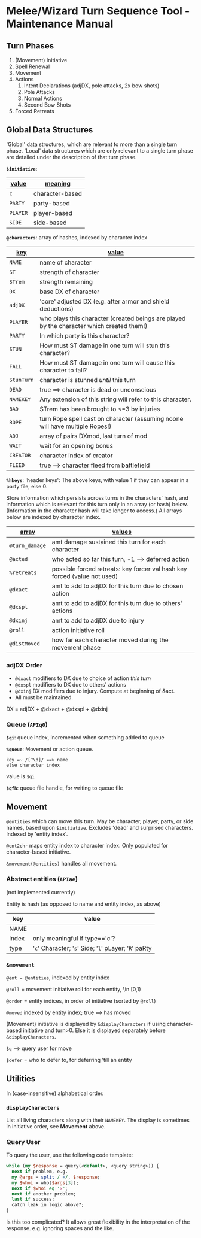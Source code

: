 # Melee/Wizard Turn Sequence Tool - Maintenance Manual

<!-- <u>Turn phases</u>: -->
## Turn Phases

1. (Movement) Initiative
1. Spell Renewal
3. Movement
4. Actions
   1. Intent Declarations (adjDX, pole attacks, 2x bow shots)
   2. Pole Attacks
   3. Normal Actions
   4. Second Bow Shots
5. Forced Retreats

## Global Data Structures

'Global' data structures, which are relevant to more than a single turn
phase.  'Local' data structures which are only relevant to a single turn
phase are detailed under the description of that turn phase.

**`$initiative`**:

<u>value</u> | <u>meaning</u>
----- | -------
`c` | character-based
`PARTY` | party-based
`PLAYER` | player-based
`SIDE` | side-based

**`@characters`**: array of hashes, indexed by character index

<u>key</u> | <u>value</u>
----------- | -------------
`NAME` | name of character
`ST` | strength of character
`STrem` | strength remaining
`DX` | base DX of character
`adjDX` | 'core' adjusted DX (e.g. after armor and shield deductions)
`PLAYER` | who plays this character (created beings are played by the character which created them!)
`PARTY` | In which party is this character?
`STUN` | How must ST damage in one turn will stun this character?
`FALL` | How must ST damage in one turn will cause this character to fall?
`StunTurn` | character is stunned *until* this turn
`DEAD` | true ==> character is dead or unconscious
`NAMEKEY` | Any extension of this string will refer to this character.
`BAD` | STrem has been brought to <=3 by injuries
`ROPE` | turn Rope spell cast on character (assuming noone will have multiple Ropes!)
`ADJ` | array of pairs DXmod, last turn of mod
`WAIT` | wait for an opening bonus
`CREATOR` | character index of creator
`FLEED` | true ==> character fleed from battlefield

**`%hkeys`**: 'header keys':  The above keys, with value 1 if they can appear
in a party file, else 0.


Store information which persists across turns in the characters' hash, and
information which is relevant for this turn only in an array (or hash) below.
(Information in the character hash will take longer to access.)
All arrays below are indexed by character index.

<u>array</u> | <u>values</u>
----- | ------
`@turn_damage` | amt damage sustained this turn for each character
`@acted` | who acted so far this turn, -1 ==> deferred action
`%retreats` | possible forced retreats:  key forcer val hash key forced (value not used)
`@dxact` |  amt to add to adjDX for this turn due to chosen action
`@dxspl` | amt to add to adjDX for this turn due to others' actions
`@dxinj` | amt to add to adjDX due to injury
`@roll` | action initiative roll
`@distMoved` | how far each character moved during the movement phase

### adjDX Order
* `@dxact` modifiers to DX due to choice of action *this turn*
* `@dxspl` modifiers to DX due to others' actions
* `@dxinj` DX modifiers due to injury.  Compute at beginning of &act.
* All must be maintained.

DX = adjDX + @dxact + @dxspl + @dxinj

### Queue (`APIq0`)

**`$qi`**: queue index, incremented when something added to queue

**`%queue`**: Movement or action queue.

    key =~ /[^\d]/ ==> name
    else character index

value is `$qi`

**`$qfh`**: queue file handle, for writing to queue file



## Movement
`@entities` which can move this turn.  May be character, player, party, or side
names, based upon `$initiative`.  Excludes 'dead' and surprised characters.
Indexed by 'entity index'.

`@ent2chr` maps entity index to character index.  Only populated for character-based initiative.

`&movement(@entities)` handles all movement.

### Abstract entities (`APIae`)
(not implemented currently)

Entity is hash (as opposed to name and entity index, as above)

key | value
--- | -----
NAME |
index | only meaningful if type=='c'?
type | '`c`' Character; '`s`' Side; '`l`' pLayer; '`R`' paRty


### `&movement`
`@ent = @entities`, indexed by entity index

`@roll` = movement initiative roll for each entity, \in [0,1)

`@order` = entity indices, in order of initiative (sorted by `@roll`)

`@moved` indexed by entity index; true ==> has moved

(Movement) initiative is displayed by `&displayCharacters` if using
character-based initiative and turn>0.  Else it is displayed separately
before `&displayCharacters`.

`$q` ==> query user for move

`$defer` = who to defer to, for deferring 'till an entity


## Utilities
In (case-insensitive) alphabetical order.

### `displayCharacters`
List all living characters along with their `NAMEKEY`.  The display is
sometimes in initiative order, see **Movement** above.

<!-- `@order` *character* indices, sorted by `@roll`.  Note that this is different
from `&movement`'s `@order`, which contains indices into `@ent`! -->

### Query User

To query the user, use the following code template:

```perl
while (my $response = query(<default>, <query string>)) {
  next if problem, e.g.
  my @args = split / +/, $response;
  my $whoi = who($args[3]);
  next if $whoi eq 'x';
  next if another problem;
  last if success;
  catch leak in logic above?;
}
```
Is this too complicated?  It allows great flexibility in the interpretation of the response.  e.g. ignoring spaces and the like.


<!--
I think it also makes sense to change the &act API to take an array which is true if that char is acting.  So the array index is the char index.
No, I decided to do it the old way.  Note that it is often called with a single character, for pole and second bow attacks. (6sep021) -->
